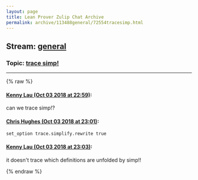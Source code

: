 ```yaml
---
layout: page
title: Lean Prover Zulip Chat Archive 
permalink: archive/113488general/72554tracesimp.html
---
```


## Stream: [general](index.html)
### Topic: [trace simp!](72554tracesimp.html)

---


{% raw %}
#### [ Kenny Lau (Oct 03 2018 at 22:59)](https://leanprover.zulipchat.com/#narrow/stream/113488-general/topic/trace%20simp%21/near/135133359):
can we trace simp!?

#### [ Chris Hughes (Oct 03 2018 at 23:01)](https://leanprover.zulipchat.com/#narrow/stream/113488-general/topic/trace%20simp%21/near/135133481):
`set_option trace.simplify.rewrite true`

#### [ Kenny Lau (Oct 03 2018 at 23:03)](https://leanprover.zulipchat.com/#narrow/stream/113488-general/topic/trace%20simp%21/near/135133580):
it doesn't trace which definitions are unfolded by simp!!


{% endraw %}
